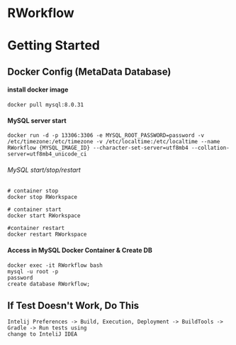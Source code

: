 # RWorkflow
# Getting Started

## Docker Config (MetaData Database)

#### install docker image
```
docker pull mysql:8.0.31
```

#### MySQL server start
```
docker run -d -p 13306:3306 -e MYSQL_ROOT_PASSWORD=password -v /etc/timezone:/etc/timezone -v /etc/localtime:/etc/localtime --name RWorkflow {MYSQL_IMAGE_ID} --character-set-server=utf8mb4 --collation-server=utf8mb4_unicode_ci
```

###### MySQL start/stop/restart

```
# container stop
docker stop RWorkspace

# container start
docker start RWorkspace

#container restart
docker restart RWorkspace
```

#### Access in MySQL Docker Container & Create DB
```
docker exec -it RWorkflow bash
mysql -u root -p
password
create database RWorkflow;
```

## If Test Doesn't Work, Do This
```
Intelij Preferences -> Build, Execution, Deployment -> BuildTools -> Gradle -> Run tests using
change to InteliJ IDEA
```